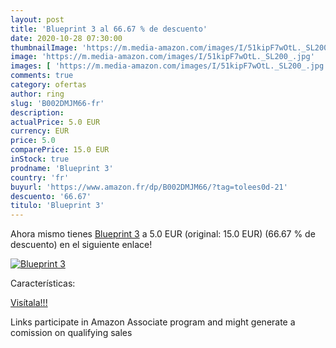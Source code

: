```yaml
---
layout: post
title: 'Blueprint 3 al 66.67 % de descuento'
date: 2020-10-28 07:30:00
thumbnailImage: 'https://m.media-amazon.com/images/I/51kipF7wOtL._SL200_.jpg'
image: 'https://m.media-amazon.com/images/I/51kipF7wOtL._SL200_.jpg'
images: [ 'https://m.media-amazon.com/images/I/51kipF7wOtL._SL200_.jpg' ]
comments: true
category: ofertas
author: ring
slug: 'B002DMJM66-fr'
description:
actualPrice: 5.0 EUR
currency: EUR
price: 5.0
comparePrice: 15.0 EUR
inStock: true
prodname: 'Blueprint 3'
country: 'fr'
buyurl: 'https://www.amazon.fr/dp/B002DMJM66/?tag=tolees0d-21'
descuento: '66.67'
titulo: 'Blueprint 3'
---
```


Ahora mismo tienes [Blueprint 3](https://www.amazon.fr/dp/B002DMJM66/?tag=tolees0d-21) a 5.0 EUR (original: 15.0 EUR) (66.67 %  de descuento) en el siguiente enlace!

[![Blueprint 3](https://m.media-amazon.com/images/I/51kipF7wOtL._SL200_.jpg)](https://www.amazon.fr/dp/B002DMJM66/?tag=tolees0d-21)

Características:


[Visítala!!!](https://www.amazon.fr/dp/B002DMJM66/?tag=tolees0d-21)

Links participate in Amazon Associate program and might generate a comission on qualifying sales

